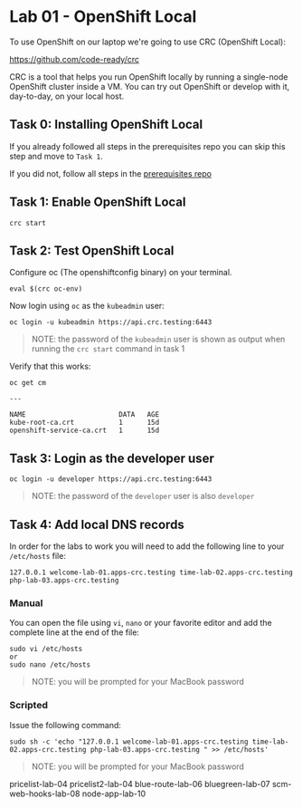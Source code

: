 # Lab 01 - OpenShift Local

To use OpenShift on our laptop we're going to use CRC (OpenShift Local):

https://github.com/code-ready/crc

CRC is a tool that helps you run OpenShift locally by running a single-node OpenShift cluster inside a VM. You can try out OpenShift or develop with it, day-to-day, on your local host.

## Task 0: Installing OpenShift Local

If you already followed all steps in the prerequisites repo you can skip this step and move to `Task 1`.

If you did not, follow all steps in the [prerequisites repo](https://github.com/gluobe/cloud-native-track-prerequisites/tree/main/prereq-03-openshift-local)

## Task 1: Enable OpenShift Local

```
crc start
```

## Task 2: Test OpenShift Local

Configure oc (The openshiftconfig binary) on your terminal.

```
eval $(crc oc-env)
```

Now login using `oc` as the `kubeadmin` user:

```
oc login -u kubeadmin https://api.crc.testing:6443
```

> NOTE: the password of the `kubeadmin` user is shown as output when running the `crc start` command in task 1

Verify that this works:

```
oc get cm   

---

NAME                       DATA   AGE
kube-root-ca.crt           1      15d
openshift-service-ca.crt   1      15d
```

## Task 3: Login as the developer user

```
oc login -u developer https://api.crc.testing:6443
```

> NOTE: the password of the `developer` user is also `developer`

## Task 4: Add local DNS records

In order for the labs to work you will need to add the following line to your `/etc/hosts` file:

```
127.0.0.1 welcome-lab-01.apps-crc.testing time-lab-02.apps-crc.testing php-lab-03.apps-crc.testing 
```

### Manual

You can open the file using `vi`, `nano` or your favorite editor and add the complete line at the end of the file:

```
sudo vi /etc/hosts
or
sudo nano /etc/hosts
```

> NOTE: you will be prompted for your MacBook password

### Scripted

Issue the following command:

```
sudo sh -c 'echo "127.0.0.1 welcome-lab-01.apps-crc.testing time-lab-02.apps-crc.testing php-lab-03.apps-crc.testing " >> /etc/hosts'
```

> NOTE: you will be prompted for your MacBook password


pricelist-lab-04
pricelist2-lab-04
blue-route-lab-06
bluegreen-lab-07
scm-web-hooks-lab-08
node-app-lab-10